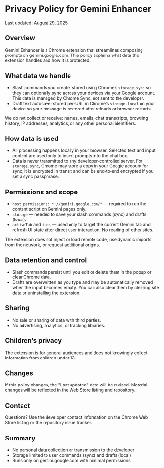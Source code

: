 # Privacy Policy for Gemini Enhancer

Last updated: August 29, 2025

## Overview

Gemini Enhancer is a Chrome extension that streamlines composing prompts on gemini.google.com. This policy explains what data the extension handles and how it is protected.

## What data we handle

- Slash commands you create: stored using Chrome’s `storage.sync` so they can optionally sync across your devices via your Google account. This data is managed by Chrome Sync, not sent to the developer.
- Draft text autosave: stored per‑URL in Chrome’s `storage.local` on your device so your message is restored after reloads or browser restarts.

We do not collect or receive: names, emails, chat transcripts, browsing history, IP addresses, analytics, or any other personal identifiers.

## How data is used

- All processing happens locally in your browser. Selected text and input content are used only to insert prompts into the chat box.
- Data is never transmitted to any developer‑controlled server. For `storage.sync`, Chrome may store a copy in your Google account for sync; it is encrypted in transit and can be end‑to‑end encrypted if you set a sync passphrase.

## Permissions and scope

- `host_permissions: *://gemini.google.com/*` — required to run the content script on Gemini pages only.
- `storage` — needed to save your slash commands (sync) and drafts (local).
- `activeTab` and `tabs` — used only to target the current Gemini tab and refresh UI state after direct user interaction. No reading of other sites.

The extension does not inject or load remote code, use dynamic imports from the network, or request additional origins.

## Data retention and control

- Slash commands persist until you edit or delete them in the popup or clear Chrome data.
- Drafts are overwritten as you type and may be automatically removed when the input becomes empty. You can also clear them by clearing site data or uninstalling the extension.

## Sharing

- No sale or sharing of data with third parties.
- No advertising, analytics, or tracking libraries.

## Children’s privacy

The extension is for general audiences and does not knowingly collect information from children under 13.

## Changes

If this policy changes, the "Last updated" date will be revised. Material changes will be reflected in the Web Store listing and repository.

## Contact

Questions? Use the developer contact information on the Chrome Web Store listing or the repository issue tracker.

## Summary

- No personal data collection or transmission to the developer
- Storage limited to user commands (sync) and drafts (local)
- Runs only on gemini.google.com with minimal permissions
